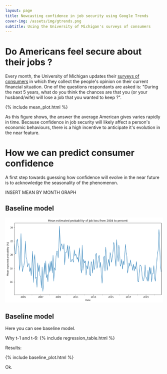 ```yaml
---
layout: page
title: Nowcasting confidence in job security using Google Trends
cover-img: /assets/img/gtrends.png
subtitle: Using the University of Michigan's surveys of consumers
---
```


# Do Americans feel secure about their jobs ?
Every month, the University of Michigan updates their [surveys of consumers](https://data.sca.isr.umich.edu/data-archive/mine.php) in which they collect the people's opinion on their current financial situation. One of the questions respondants are asked is:
"During the next 5 years, what do you think the chances are that you (or your husband/wife) will lose a job that you wanted to keep ?". 

{% include mean_plot.html %}

As this figure shows, the answer the average American gives varies rapidly in time. Because confidence in job security will likely affect a person's economic behaviours, there is a high incentive to anticipate it's evolution in the near feature. 

# How we can predict consumer confidence
A first step towards guessing how confidence will evolve in the near future is to acknowledge the seasonality of the phenomenon. 

INSERT MEAN BY MONTH GRAPH

## Baseline model
![Dataset](DATA/Dataset.png)
## Baseline model
Here you can see baseline model.

Why t-1 and t-6:
{% include regression_table.html %}

Results:

{% include baseline_plot.html %}

Ok.
